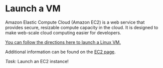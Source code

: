 # Launch a VM
Amazon Elastic Compute Cloud (Amazon EC2) is a web service that provides secure, resizable compute capacity in the cloud. It is designed to make web-scale cloud computing easier for developers.

[You can follow the directions here to launch a Linux VM.](https://aws.amazon.com/getting-started/tutorials/launch-a-virtual-machine/?trk=gs_card)

Additional information can be found on the [EC2 page](https://aws.amazon.com/ec2/).

*Task:* Launch an EC2 instance!
